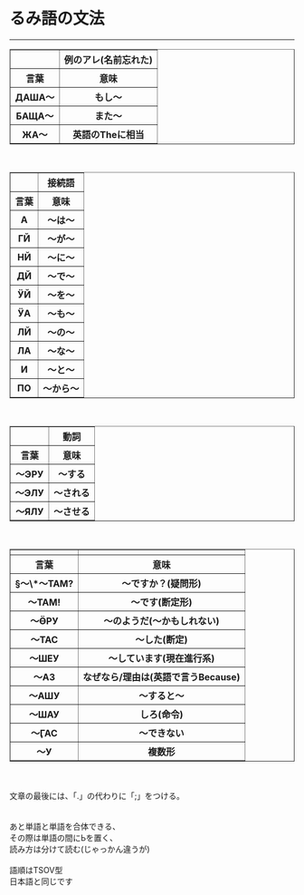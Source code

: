 # るみ語の文法
___
<TABLE border>
	<TR>
		<TH></TH>
		<TH>例のアレ(名前忘れた)</TH>
	</TR>
	<TR>
		<TH>言葉</TH>
		<TH>意味</TH>
	</TR>
	<TR>
		<TH>ДАША～</TH>
		<TH>もし～</TH>
	</TR>
	<TR>
		<TH>БАЩА～</TH>
		<TH>また～</TH>
	</TR>
	</TR>
		<TR>
		<TH>ЖА～</TH>
		<TH>英語のTheに相当</TH>
	</TR>
</TABLE>
<BR>
<TABLE border>
	<TR>
		<TH></TH>
		<TH>接続語</TH>
	</TR>
	<TR>
		<TH>言葉</TH>
		<TH>意味</TH>
	</TR>
	<TR>
		<TH>А</TH>
		<TH>～は～</TH>
	</TR>
	<TR>
		<TH>ГЙ</TH>
		<TH>～が～</TH>
	</TR>
	<TR>
		<TH>НЙ</TH>
		<TH>～に～</TH>
	</TR>
	<TR>
		<TH>ДЙ</TH>
		<TH>～で～</TH>
	</TR>
	<TR>
		<TH>ӰЙ</TH>
		<TH>～を～</TH>
	</TR>
	<TR>
		<TH>ӰА</TH>
		<TH>～も～</TH>
	</TR>
	<TR>
		<TH>ЛЙ</TH>
		<TH>～の～</TH>
	</TR>
	<TR>
		<TH>ЛА</TH>
		<TH>～な～</TH>
	</TR>
	<TR>
		<TH>И</TH>
		<TH>～と～</TH>
	</TR>
	<TR>
		<TH>ПО</TH>
		<TH>～から～</TH>
	</TR>
</TABLE>
<BR>
<TABLE border>
	<TR>
		<TH></TH>
		<TH>動詞</TH>
	</TR>
	<TR>
		<TH>言葉</TH>
		<TH>意味</TH>
	</TR>
	<TR>
		<TH>～ЭРУ</TH>
		<TH>～する</TH>
	</TR>
	<TR>
		<TH>～ЭЛУ</TH>
		<TH>～される</TH>
	</TR>
	<TR>
		<TH>～ЯЛУ</TH>
		<TH>～させる</TH>
	</TR>
</TABLE>
<BR>
<TABLE border>
	<TR>
		<TH></TH>
		<TH></TH>
	</TR>
	<TR>
		<TH>言葉</TH>
		<TH>意味</TH>
	</TR>
	<TR>
		<TH>§～\*～ТАМ?</TH>
		<TH>～ですか？(疑問形)</TH>
	</TR>
	<TR>
		<TH>～ТАМ!</TH>
		<TH>～です(断定形)</TH>
	</TR>
	<TR>
		<TH>～ӪРУ</TH>
		<TH>～のようだ(～かもしれない)</TH>
	</TR>
	<TR>
		<TH>～ТАС</TH>
		<TH>～した(断定)</TH>
	</TR>
	<TR>
		<TH>～ШЕУ</TH>
		<TH>～しています(現在進行系)</TH>
	</TR>
	<TR>
		<TH>～АЗ</TH>
		<TH>なぜなら/理由は(英語で言うBecause)</TH>
	</TR>
	<TR>
		<TH>～АШУ</TH>
		<TH>～すると～</TH>
	</TR>
	<TR>
		<TH>～ШАУ</TH>
		<TH>しろ(命令)</TH>
	</TR>
	<TR>
		<TH>～ӶАС</TH>
		<TH>～できない</TH>
	</TR>
	<TR>
		<TH>～У</TH>
		<TH>複数形</TH>
	</TR>
</TABLE>
<BR>
<BR>
文章の最後には、「.」の代わりに「;」をつける。<BR>
<BR>
<BR>
あと単語と単語を合体できる、<BR>
その際は単語の間にЬを置く、<BR>
読み方は分けて読む(じゃっかん違うが)<BR>
<BR>
語順はTSOV型<BR>
日本語と同じです<BR>